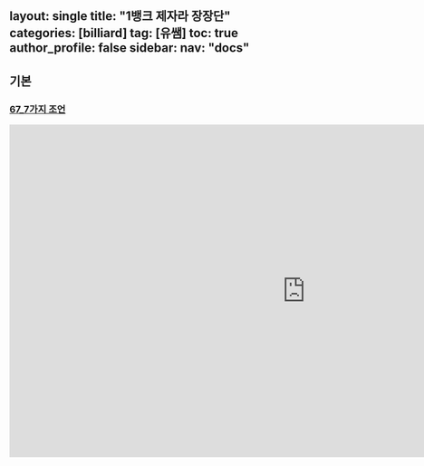 layout: single
title: "1뱅크 제자라 장장단"
categories: [billiard]
tag: [유쌤]
toc: true
author_profile: false
sidebar:
  nav: "docs"
---

## 기본

### [67_7가지 조언](https://youtu.be/hX-R8YaOqyM?si=Qb9UwAw0Z5rut9dK)

<iframe width="1044" height="587" src="https://1drv.ms/p/s!AuJKpwyYpUY9903MUjoxRS0EL_6R?e=nqCI13" frameborder="0" allow="accelerometer; autoplay; encrypted-media; gyroscope; picture-in-picture" allowfullscreen></iframe>
